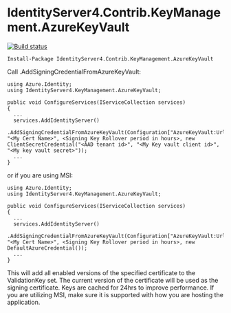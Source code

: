 # IdentityServer4.Contrib.KeyManagement.AzureKeyVault

[![Build status](https://ci.appveyor.com/api/projects/status/3ft7u9bpdtcmh3ey?svg=true)](https://ci.appveyor.com/project/ryanjerskine/identityserver4-contrib-keymanagement-azurekeyvaul)

`Install-Package IdentityServer4.Contrib.KeyManagement.AzureKeyVault`

Call .AddSigningCredentialFromAzureKeyVault:
```
using Azure.Identity;
using IdentityServer4.KeyManagement.AzureKeyVault;

public void ConfigureServices(IServiceCollection services)
{
  ...
  services.AddIdentityServer()
    .AddSigningCredentialFromAzureKeyVault(Configuration["AzureKeyVault:Url"], "<My Cert Name>", <Signing Key Rollover period in hours>, new ClientSecretCredential("<AAD tenant id>", "<My Key vault client id>", "<My key vault secret>"));
  ...
}
```
or if you are using MSI:
```
using Azure.Identity;
using IdentityServer4.KeyManagement.AzureKeyVault;

public void ConfigureServices(IServiceCollection services)
{
  ...
  services.AddIdentityServer()
    .AddSigningCredentialFromAzureKeyVault(Configuration["AzureKeyVault:Url"], "<My Cert Name>", <Signing Key Rollover period in hours>, new DefaultAzureCredential());
  ...
}
 ```

This will add all enabled versions of the specified certificate to the ValidationKey set. The current version of the certificate will be used as the signing certificate.
Keys are cached for 24hrs to improve performance. If you are utilizing MSI, make sure it is supported with how you are hosting the application.
